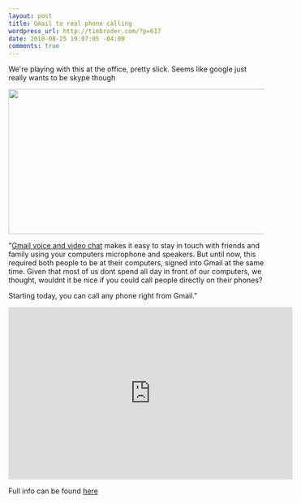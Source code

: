 ```yaml
--- 
layout: post
title: Gmail to real phone calling
wordpress_url: http://timbroder.com/?p=617
date: 2010-08-25 19:07:05 -04:00
comments: true
---
```

We're playing with this at the office, pretty slick. Seems like google just really wants to be skype though

<img class="alignnone" title="http://3.bp.blogspot.com/_JE4qNpFW6Yk/THRyAaGzsCI/AAAAAAAAAsI/Kv0RN0TmcLU/s800/screenshot2.jpeg" src="http://3.bp.blogspot.com/_JE4qNpFW6Yk/THRyAaGzsCI/AAAAAAAAAsI/Kv0RN0TmcLU/s800/screenshot2.jpeg" alt="" width="521" height="286" />

"<a href="http://gmailblog.blogspot.com/2008/11/say-hello-to-gmail-voice-and-video-chat.html">Gmail voice and video chat</a> makes it easy to stay in touch with friends and family using your  computers microphone and speakers. But until now, this required both  people to be at their computers, signed into Gmail at the same time.  Given that most of us dont spend all day in front of our computers, we  thought, wouldnt it be nice if you could call people directly on their  phones?

Starting today, you can call any phone right from Gmail."

<object classid="clsid:d27cdb6e-ae6d-11cf-96b8-444553540000" width="560" height="340" codebase="http://download.macromedia.com/pub/shockwave/cabs/flash/swflash.cab#version=6,0,40,0"><param name="allowFullScreen" value="true" /><param name="allowscriptaccess" value="always" /><param name="src" value="http://www.youtube.com/v/_-DzpAg0SdU?fs=1&amp;hl=en_US" /><param name="allowfullscreen" value="true" /><embed type="application/x-shockwave-flash" width="560" height="340" src="http://www.youtube.com/v/_-DzpAg0SdU?fs=1&amp;hl=en_US" allowscriptaccess="always" allowfullscreen="true"></embed></object>

Full info can be found <a href="http://gmailblog.blogspot.com/2010/08/call-phones-from-gmail.html" target="_blank">here</a>
